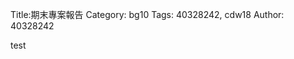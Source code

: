 Title:期末專案報告
Category: bg10
Tags: 40328242, cdw18
Author: 40328242
<!-- PELICAN_END_SUMMARY -->
test
